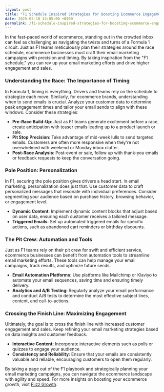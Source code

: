 ```yaml
---
layout: post
title: "F1 Schedule Inspired Strategies for Boosting Ecommerce Engagement"
date: 2025-05-18 13:05:00 +0200
permalink: /f1-schedule-inspired-strategies-for-boosting-ecommerce-engagement/
---
```



In the fast-paced world of ecommerce, standing out in the crowded inbox can feel as challenging as navigating the twists and turns of a Formula 1 circuit. Just as F1 teams meticulously plan their strategies around the race schedule, ecommerce businesses must craft their email marketing campaigns with precision and timing. By taking inspiration from the "F1 schedule," you can rev up your email marketing efforts and drive higher engagement and sales.

### Understanding the Race: The Importance of Timing

In Formula 1, timing is everything. Drivers and teams rely on the schedule to strategize each move. Similarly, for ecommerce brands, understanding when to send emails is crucial. Analyze your customer data to determine peak engagement times and tailor your email sends to align with these windows. Consider these strategies:

- **Pre-Race Build-Up**: Just as F1 teams generate excitement before a race, create anticipation with teaser emails leading up to a product launch or sale.
- **Pit Stop Precision**: Take advantage of mid-week lulls to send targeted emails. Customers are often more responsive when they're not overwhelmed with weekend or Monday inbox clutter.
- **Post-Race Analysis**: Post-event or sale, follow up with thank-you emails or feedback requests to keep the conversation going.

### Pole Position: Personalization

In F1, securing the pole position gives drivers a head start. In email marketing, personalization does just that. Use customer data to craft personalized messages that resonate with individual preferences. Consider segmenting your audience based on purchase history, browsing behavior, or engagement level.

- **Dynamic Content**: Implement dynamic content blocks that adjust based on user data, ensuring each customer receives a tailored message.
- **Triggered Emails**: Set up automated triggered emails for specific actions, such as abandoned cart reminders or birthday discounts.

### The Pit Crew: Automation and Tools

Just as F1 teams rely on their pit crew for swift and efficient service, ecommerce businesses can benefit from automation tools to streamline email marketing efforts. These tools can help manage your email campaigns, track results, and optimize future sends.

- **Email Automation Platforms**: Use platforms like Mailchimp or Klaviyo to automate your email sequences, saving time and ensuring timely delivery.
- **Analytics and A/B Testing**: Regularly analyze your email performance and conduct A/B tests to determine the most effective subject lines, content, and call-to-actions.

### Crossing the Finish Line: Maximizing Engagement

Ultimately, the goal is to cross the finish line with increased customer engagement and sales. Keep refining your email marketing strategies based on data insights and customer feedback. 

- **Interactive Content**: Incorporate interactive elements such as polls or quizzes to engage your audience.
- **Consistency and Reliability**: Ensure that your emails are consistently valuable and reliable, encouraging customers to open them regularly.

By taking a page out of the F1 playbook and strategically planning your email marketing campaigns, you can navigate the ecommerce landscape with agility and speed. For more insights on boosting your ecommerce growth, visit [Flizz Growth](https://flizzgrowth.com).